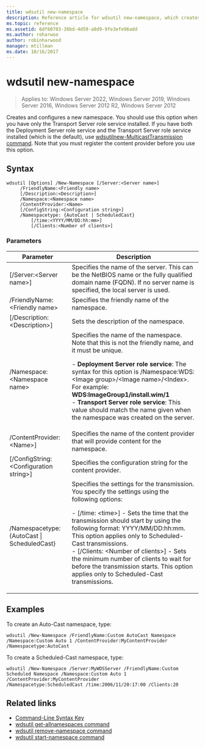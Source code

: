 ```yaml
---
title: wdsutil new-namespace
description: Reference article for wdsutil new-namespace, which creates and configures a new namespace.
ms.topic: reference
ms.assetid: 6df60703-30bd-4d59-a8d9-9fe3efe96add
ms.author: roharwoo
author: robinharwood
manager: mtillman
ms.date: 10/16/2017
---
```


# wdsutil new-namespace

>Applies to: Windows Server 2022, Windows Server 2019, Windows Server 2016, Windows Server 2012 R2, Windows Server 2012

Creates and configures a new namespace. You should use this option when you have only the Transport Server role service installed. If you have both the Deployment Server role service and the Transport Server role service installed (which is the default), use [wdsutilnew-MulticastTransmission command](wdsutil-new-multicasttransmission.md). Note that you must register the content provider before you use this option.

## Syntax

```
wdsutil [Options] /New-Namespace [/Server:<Server name>]
     /FriendlyName:<Friendly name>
     [/Description:<Description>]
     /Namespace:<Namespace name>
     /ContentProvider:<Name>
     [/ConfigString:<Configuration string>]
     /Namespacetype: {AutoCast | ScheduledCast}
         [/time:<YYYY/MM/DD:hh:mm>]
         [/Clients:<Number of clients>]
```

### Parameters

|Parameter|Description|
|-------|--------|
|[/Server:\<Server name\>]|Specifies the name of the server. This can be the NetBIOS name or the fully qualified domain name (FQDN). If no server name is specified, the local server is used.|
|/FriendlyName:\<Friendly name\>|Specifies the friendly name of the namespace.|
|[/Description:\<Description\>]|Sets the description of the namespace.|
|/Namespace:\<Namespace name\>|Specifies the name of the namespace. Note that this is not the friendly name, and it must be unique.<p>-   **Deployment Server role service**: The syntax for this option is /Namespace:WDS:\<Image group\>/\<Image name\>/\<Index\>. For example: **WDS:ImageGroup1/install.wim/1**<br />-   **Transport Server role service**: This value should match the name given when the namespace was created on the server.|
|/ContentProvider:\<Name\>]|Specifies the name of the content provider that will provide content for the namespace.|
|[/ConfigString:\<Configuration string\>]|Specifies the configuration string for the content provider.|
|/Namespacetype: {AutoCast \| ScheduledCast}|Specifies the settings for the transmission. You specify the settings using the following options:<p>-   [/time: \<time\>] - Sets the time that the transmission should start by using the following format: YYYY/MM/DD:hh:mm. This option applies only to Scheduled-Cast transmissions.<br />-   [/Clients: \<Number of clients\>] - Sets the minimum number of clients to wait for before the transmission starts. This option applies only to Scheduled-Cast transmissions.|

## Examples

To create an Auto-Cast namespace, type:

```
wdsutil /New-Namespace /FriendlyName:Custom AutoCast Namespace /Namespace:Custom Auto 1 /ContentProvider:MyContentProvider /Namespacetype:AutoCast
```

To create a Scheduled-Cast namespace, type:

```
wdsutil /New-Namespace /Server:MyWDSServer /FriendlyName:Custom Scheduled Namespace /Namespace:Custom Auto 1 /ContentProvider:MyContentProvider
/Namespacetype:ScheduledCast /time:2006/11/20:17:00 /Clients:20
```

## Related links

- [Command-Line Syntax Key](command-line-syntax-key.md)
- [wdsutil get-allnamespaces command](wdsutil-get-allnamespaces.md)
- [wdsutil remove-namespace command](wdsutil-remove-namespace.md)
- [wdsutil start-namespace command](wdsutil-start-namespace.md)
